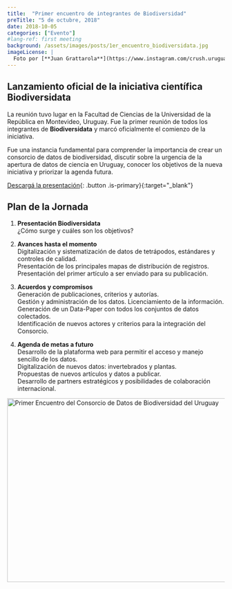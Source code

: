 ```yaml
---
title:  "Primer encuentro de integrantes de Biodiversidad"
preTitle: "5 de octubre, 2018"
date: 2018-10-05
categories: ["Evento"]
#lang-ref: first meeting
background: /assets/images/posts/1er_encuentro_biodiversidata.jpg
imageLicense: |
  Foto por [**Juan Grattarola**](https://www.instagram.com/crush.uruguay/)
---
```


## Lanzamiento oficial de la iniciativa científica Biodiversidata

La reunión tuvo lugar en la Facultad de Ciencias de la Universidad de la República en Montevideo, Uruguay. Fue la primer reunión de todos los integrantes de **Biodiversidata** y marcó oficialmente el comienzo de la iniciativa.

Fue una instancia fundamental para comprender la importancia de crear un consorcio de datos de biodiversidad, discutir sobre la urgencia de la apertura de datos de ciencia en Uruguay, conocer los objetivos de la nueva iniciativa y priorizar la agenda futura.

[Descargá la presentación](https://biodiversidata.org/files/PresentationBiodiversidata.pdf){: .button .is-primary}{:target="_blank"}

## Plan de la Jornada  


1. **Presentación Biodiversidata**  
¿Cómo surge y cuáles son los objetivos?  

2. **Avances hasta el momento**  
Digitalización y sistematización de datos de tetrápodos, estándares y controles de calidad.  
Presentación de los principales mapas de distribución de registros.  
Presentación del primer artículo a ser enviado para su publicación.  

3. **Acuerdos y compromisos**  
Generación de publicaciones, criterios y autorías.  
Gestión y administración de los datos. Licenciamiento de la información.  
Generación de un Data-Paper con todos los conjuntos de datos colectados.  
Identificación de nuevos actores y criterios para la integración del Consorcio.  

4. **Agenda de metas a futuro**  
Desarrollo de la plataforma web para permitir el acceso y manejo sencillo de los datos.  
Digitalización de nuevos datos: invertebrados y plantas.  
Propuestas de nuevos artículos y datos a publicar.  
Desarrollo de partners estratégicos y posibilidades de colaboración internacional.  

<a data-flickr-embed="true" data-footer="true"  href="https://www.flickr.com/gp/biodiversidata/Y12080" title="Primer Encuentro del Consorcio de Datos de Biodiversidad del Uruguay"><img src="https://farm5.staticflickr.com/4830/45495316234_b6dc3465c4_z.jpg" width="640" height="425" alt="Primer Encuentro del Consorcio de Datos de Biodiversidad del Uruguay"></a><script async src="//embedr.flickr.com/assets/client-code.js" charset="utf-8"></script>
